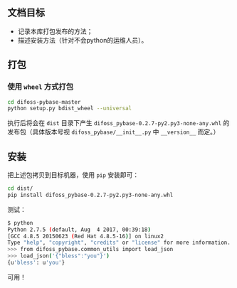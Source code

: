 ## 文档目标

- 记录本库打包发布的方法；
- 描述安装方法（针对不会python的运维人员）。

## 打包

### 使用 `wheel` 方式打包

```bash
cd difoss-pybase-master
python setup.py bdist_wheel --universal
```

执行后将会在 `dist` 目录下产生 `difoss_pybase-0.2.7-py2.py3-none-any.whl` 的发布包（具体版本号视 `difoss_pybase/__init__.py` 中 `__version__` 而定。）

## 安装

把上述包拷贝到目标机器，使用 `pip` 安装即可：

```bash
cd dist/
pip install difoss_pybase-0.2.7-py2.py3-none-any.whl
```

测试：

```bash
$ python
Python 2.7.5 (default, Aug  4 2017, 00:39:18)
[GCC 4.8.5 20150623 (Red Hat 4.8.5-16)] on linux2
Type "help", "copyright", "credits" or "license" for more information.
>>> from difoss_pybase.common_utils import load_json
>>> load_json('{"bless":"you"}')
{u'bless': u'you'}
```

可用！

